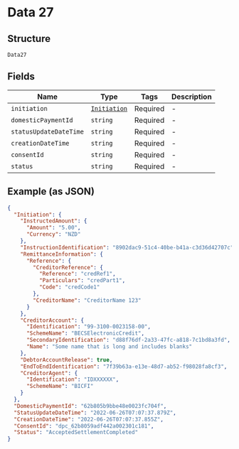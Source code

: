 
# Data 27

## Structure

`Data27`

## Fields

| Name | Type | Tags | Description |
|  --- | --- | --- | --- |
| `initiation` | [`Initiation`](../../doc/models/initiation.md) | Required | - |
| `domesticPaymentId` | `string` | Required | - |
| `statusUpdateDateTime` | `string` | Required | - |
| `creationDateTime` | `string` | Required | - |
| `consentId` | `string` | Required | - |
| `status` | `string` | Required | - |

## Example (as JSON)

```json
{
  "Initiation": {
    "InstructedAmount": {
      "Amount": "5.00",
      "Currency": "NZD"
    },
    "InstructionIdentification": "8902dac9-51c4-40be-b41a-c3d36d42707c",
    "RemittanceInformation": {
      "Reference": {
        "CreditorReference": {
          "Reference": "credRef1",
          "Particulars": "credPart1",
          "Code": "credCode1"
        },
        "CreditorName": "CreditorName 123"
      }
    },
    "CreditorAccount": {
      "Identification": "99-3100-0023158-00",
      "SchemeName": "BECSElectronicCredit",
      "SecondaryIdentification": "d88f76df-2a33-47fc-a818-7c1bd8a3fd",
      "Name": "Some name that is long and includes blanks"
    },
    "DebtorAccountRelease": true,
    "EndToEndIdentification": "7f39b63a-e13e-48d7-ab52-f98028fa8cf3",
    "CreditorAgent": {
      "Identification": "IDXXXXXX",
      "SchemeName": "BICFI"
    }
  },
  "DomesticPaymentId": "62b805b9bbe48e0023fc704f",
  "StatusUpdateDateTime": "2022-06-26T07:07:37.879Z",
  "CreationDateTime": "2022-06-26T07:07:37.855Z",
  "ConsentId": "dpc_62b8059adf442a002301c181",
  "Status": "AcceptedSettlementCompleted"
}
```


